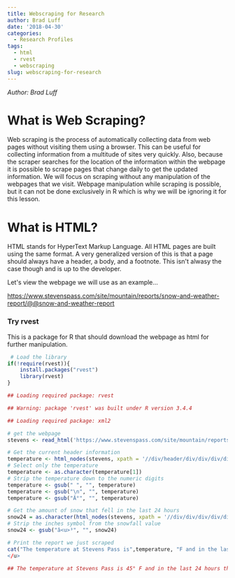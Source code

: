 ```yaml
---
title: Webscraping for Research
author: Brad Luff
date: '2018-04-30'
categories:
  - Research Profiles
tags:
  - html
  - rvest
  - webscraping
slug: webscraping-for-research
---
```


_Author: Brad Luff_

# What is Web Scraping?

Web scraping is the process of automatically collecting data from web pages without visiting them using a browser. This can be useful for collecting information from a multitude of sites very quickly. Also, because the scraper searches for the location of the information within the webpage it is possible to scrape pages that change daily to get the updated information. We will focus on scraping without any manipulation of the webpages that we visit. Webpage manipulation while scraping is possible, but it can not be done exclusively in R which is why we will be ignoring it for this lesson.

# What is HTML?

HTML stands for HyperText Markup Language. All HTML pages are built using the same format. A very generalized version of this is that a page should always have a header, a body, and a footnote. This isn't alwasy the case though and is up to the developer.

Let's view the webpage we will use as an example...

<https://www.stevenspass.com/site/mountain/reports/snow-and-weather-report/@@snow-and-weather-report>

### Try rvest

This is a package for R that should download the webpage as html for further manipulation.
```r
 # Load the library
if(!require(rvest)){
    install.packages("rvest")
    library(rvest)
}

## Loading required package: rvest

## Warning: package 'rvest' was built under R version 3.4.4

## Loading required package: xml2

# get the webpage
stevens <- read_html('https://www.stevenspass.com/site/mountain/reports/snow-and-weather-report/@@snow-and-weather-report')

# Get the current header information
temperature <- html_nodes(stevens, xpath = '//div/header/div/div/div/div/a/span/span[@class="header-stats-value"]/text()')
# Select only the temperature
temperature <- as.character(temperature[1])
# Strip the temperature down to the numeric digits
temperature <- gsub(" ", "", temperature)
temperature <- gsub("\n", "", temperature)
temperature <- gsub("Â°", "", temperature)

# Get the amount of snow that fell in the last 24 hours
snow24 = as.character(html_nodes(stevens, xpath = '//div/div/div/div/div/main/div/div[3]/div[2]/div/div/div[1]/text()'))
# Strip the inches symbol from the snowfall value
snow24 <- gsub("â<u>³", "", snow24)

# Print the report we just scraped
cat("The temperature at Stevens Pass is",temperature, "F and in the last 24 hours there has been", snow24, "inches of snow!")
</u>

## The temperature at Stevens Pass is 45° F and in the last 24 hours there has been 2<U+2033> inches of snow!
